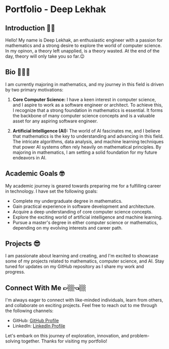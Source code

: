 # Portfolio - Deep Lekhak

## Introduction 🙇🏻
Hello! My name is Deep Lekhak, an enthusiastic engineer with a passion for mathematics and a strong desire to explore the world of computer science. In my opinon, a theory left unapplied, is a theory wasted. At the end of the day, theory will only take you so far.😉

## Bio 👨🏻‍💻
I am currently majoring in mathematics, and my journey in this field is driven by two primary motivations:

1. **Core Computer Science:** I have a keen interest in computer science, and I aspire to work as a software engineer or architect. To achieve this, I recognize that a strong foundation in mathematics is essential. It forms the backbone of many computer science concepts and is a valuable asset for any aspiring software engineer.

2. **Artificial Intelligence (AI):** The world of AI fascinates me, and I believe that mathematics is the key to understanding and advancing in this field. The intricate algorithms, data analysis, and machine learning techniques that power AI systems often rely heavily on mathematical principles. By majoring in mathematics, I am setting a solid foundation for my future endeavors in AI.

## Academic Goals 🤓
My academic journey is geared towards preparing me for a fulfilling career in technology. I have set the following goals:

- Complete my undergraduate degree in mathematics.
- Gain practical experience in software development and architecture.
- Acquire a deep understanding of core computer science concepts.
- Explore the exciting world of artificial intelligence and machine learning.
- Pursue a master's degree in either computer science or mathematics, depending on my evolving interests and career path.

## Projects 😎
I am passionate about learning and creating, and I'm excited to showcase some of my projects related to mathematics, computer science, and AI. Stay tuned for updates on my GitHub repository as I share my work and progress.

## Connect With Me 👉🏼👈🏼
I'm always eager to connect with like-minded individuals, learn from others, and collaborate on exciting projects. Feel free to reach out to me through the following channels:

- GitHub: [GitHub Profile](https://github.com/Deep03)
- LinkedIn: [LinkedIn Profile](https://www.linkedin.com/in/dlekhak/)

Let's embark on this journey of exploration, innovation, and problem-solving together. Thanks for visiting my portfolio!

